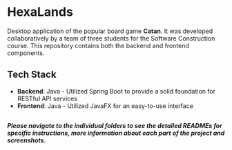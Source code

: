 # HexaLands 

Desktop application of the popular board game **Catan**. It was developed collaboratively by a team of three students for the Software Construction course. This repository contains both the backend and frontend components.

## Tech Stack
- **Backend**: Java - Utilized Spring Boot to provide a solid foundation for RESTful API services
- **Frontend**: Java - Utilized JavaFX for an easy-to-use interface

##

***Please navigate to the individual folders to see the **detailed READMEs** for specific instructions, more information about each part of the project and screenshots.***
